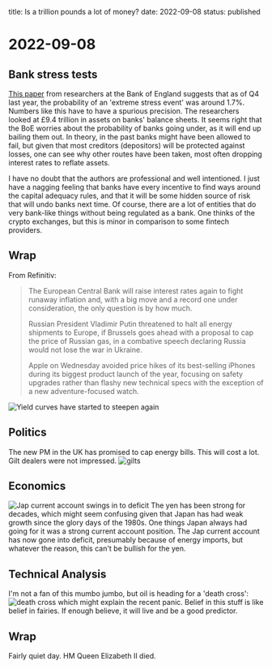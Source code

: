 title: Is a trillion pounds a lot of money?
date: 2022-09-08
status: published
# 2022-09-08
## Bank stress tests
[This paper](https://bankunderground.co.uk/2022/09/08/measuring-capital-at-risk-in-the-uk-banking-sector/) from researchers at the Bank of England suggests that as of Q4 last year, the probability of an 'extreme stress event' was around 1.7%. 
Numbers like this have to have a spurious precision.
The researchers looked at £9.4 trillion  in assets on banks' balance sheets. 
It seems right that the BoE worries about the probability of banks going under, as it will end up bailing them out. In theory, in the past banks might have been allowed to fail, but given that most creditors (depositors) will be protected against losses, one can see why other routes have been taken, most often dropping interest rates to reflate assets.
 
I have no doubt that the authors are professional and well intentioned. I just have a nagging feeling that banks have every incentive to find ways around the capital adequacy rules, and that it will be some hidden source of risk that will undo banks next time. Of course, there are a lot of entities that do very bank-like things without being regulated as a bank. One thinks of the crypto exchanges, but this is minor in comparison to some fintech providers.

## Wrap
From Refinitiv:
> The European Central Bank will raise interest rates again to fight runaway inflation and, with a big move and a record one under consideration, the only question is by how much.
> 
> Russian President Vladimir Putin threatened to halt all energy shipments to Europe, if Brussels goes ahead with a proposal to cap the price of Russian gas, in a combative speech declaring Russia would not lose the war in Ukraine.
> 
> Apple on Wednesday avoided price hikes of its best-selling iPhones during its biggest product launch of the year, focusing on safety upgrades rather than flashy new technical specs with the exception of a new adventure-focused watch.

![Yield curves have started to steepen again](https://www.tradingview.com/x/mpCy33BR/)
## Politics
The new PM in the UK has promised to cap energy bills.
This will cost a lot.
Gilt dealers were not impressed.
![gilts](https://www.tradingview.com/x/13aQBdEH/)
## Economics
![Jap current account swings in to deficit](https://thedailyshot.com/wp-content/uploads/JP-Current-account-unexpectedly-swung-into-deficit2209080435.png)
The yen has been strong for decades, which might seem confusing given that Japan has had weak growth since the glory days of the 1980s. 
One things Japan always had going for it was a strong current account position.
The Jap current account has now gone into deficit, presumably because of energy imports, but whatever the reason, this can't be bullish for the yen.

## Technical Analysis
I'm not a fan of this mumbo jumbo, but oil is heading for a 'death cross':
![death cross](https://www.tradingview.com/x/RpfgjFjA/)
which might explain the recent panic. Belief in this stuff is like belief in fairies. If enough believe, it will live and be a good predictor.

## Wrap
Fairly quiet day. HM Queen Elizabeth II died.